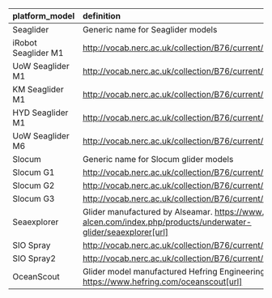 | platform_model | definition | status |
|:------ |:------- |:------- |
| Seaglider | Generic name for Seaglider models | pending |
| iRobot Seaglider M1 | http://vocab.nerc.ac.uk/collection/B76/current/B7600025/[uri] | pending |
| UoW Seaglider M1 | http://vocab.nerc.ac.uk/collection/B76/current/B7600024/[uri] | pending |
| KM Seaglider M1 | http://vocab.nerc.ac.uk/collection/B76/current/B7600002/[uri]| pending |
| HYD Seaglider M1 | http://vocab.nerc.ac.uk/collection/B76/current/B7600026/[uri] | pending |
| UoW Seaglider M6 | http://vocab.nerc.ac.uk/collection/B76/current/B7600030/[uri] | pending |
| Slocum | Generic name for Slocum glider models | pending |
| Slocum G1 | http://vocab.nerc.ac.uk/collection/B76/current/B7600013/[uri] | pending |
| Slocum G2 | http://vocab.nerc.ac.uk/collection/B76/current/B7600001/[uri] | pending |
| Slocum G3 | http://vocab.nerc.ac.uk/collection/B76/current/B7600014/[uri] | pending |
| Seaexplorer | Glider manufactured by Alseamar. https://www.alseamar-alcen.com/index.php/products/underwater-glider/seaexplorer[url] | pending |
| SIO Spray | http://vocab.nerc.ac.uk/collection/B76/current/B7600027/[uri] | pending |
| SIO Spray2 | http://vocab.nerc.ac.uk/collection/B76/current/B7600028/[uri] | pending |
| OceanScout | Glider model manufactured Hefring Engineering by https://www.hefring.com/oceanscout[url] | pending |
